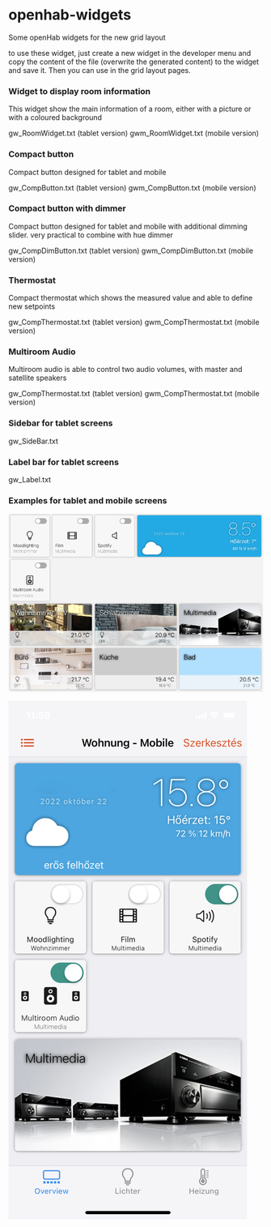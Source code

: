 # openhab-widgets
Some openHab widgets for the new grid layout

to use these widget, just create a new widget in the developer menu and copy the content of the file (overwrite the generated content) to the widget and save it. Then you can use in the grid layout pages.

### **Widget to display room information**
This widget show the main information of a room, either with a picture or with a coloured background

gw_RoomWidget.txt (tablet version)
gwm_RoomWidget.txt (mobile version)

### **Compact button**
Compact button designed for tablet and mobile

gw_CompButton.txt (tablet version)
gwm_CompButton.txt (mobile version)

### **Compact button with dimmer**
Compact button designed for tablet and mobile with additional dimming slider. very practical to combine with hue dimmer

gw_CompDimButton.txt (tablet version)
gwm_CompDimButton.txt (mobile version)

### **Thermostat**
Compact thermostat which shows the measured value and able to define new setpoints

gw_CompThermostat.txt (tablet version)
gwm_CompThermostat.txt (mobile version)

### **Multiroom Audio**
Multiroom audio is able to control two audio volumes, with master and satellite speakers

gw_CompThermostat.txt (tablet version)
gwm_CompThermostat.txt (mobile version)

### **Sidebar for tablet screens**
gw_SideBar.txt

### **Label bar for tablet screens**
gw_Label.txt


### **Examples for tablet and mobile screens**
![foto1](images/image_t.png)

![foto2](images/image_m.png)
